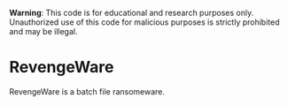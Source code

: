 **Warning**: This code is for educational and research purposes only. Unauthorized use of this code for malicious purposes is strictly prohibited and may be illegal.

# RevengeWare
RevengeWare is a batch file ransomeware.
